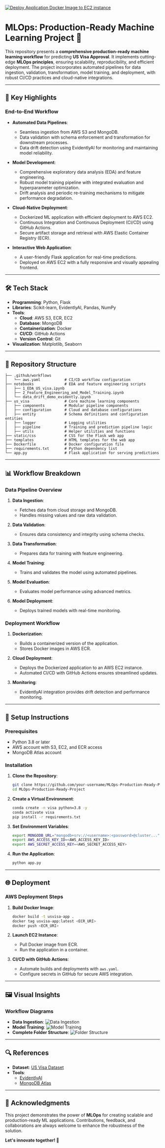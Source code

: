 [![Deploy Application Docker Image to EC2 instance](https://github.com/ashaduzzaman-sarker/MLOps/actions/workflows/aws.yaml/badge.svg)](https://github.com/ashaduzzaman-sarker/MLOps/actions/workflows/aws.yaml)

# MLOps: Production-Ready Machine Learning Project 🚀

This repository presents a **comprehensive production-ready machine learning workflow** for predicting **US Visa Approval**. It implements cutting-edge **MLOps principles**, ensuring scalability, reproducibility, and efficient deployment. The project incorporates automated pipelines for data ingestion, validation, transformation, model training, and deployment, with robust CI/CD practices and cloud-native integrations.

---

## 🚀 Key Highlights

### End-to-End Workflow
- **Automated Data Pipelines**:
  - Seamless ingestion from AWS S3 and MongoDB.
  - Data validation with schema enforcement and transformation for downstream processes.
  - Data drift detection using EvidentlyAI for monitoring and maintaining model reliability.

- **Model Development**:
  - Comprehensive exploratory data analysis (EDA) and feature engineering.
  - Robust model training pipeline with integrated evaluation and hyperparameter optimization.
  - Drift analysis and periodic re-training mechanisms to mitigate performance degradation.

- **Cloud-Native Deployment**:
  - Dockerized ML application with efficient deployment to AWS EC2.
  - Continuous Integration and Continuous Deployment (CI/CD) using GitHub Actions.
  - Secure artifact storage and retrieval with AWS Elastic Container Registry (ECR).

- **Interactive Web Application**:
  - A user-friendly Flask application for real-time predictions.
  - Deployed on AWS EC2 with a fully responsive and visually appealing frontend.

---

## 🛠️ Tech Stack

- **Programming**: Python, Flask
- **Libraries**: Scikit-learn, EvidentlyAI, Pandas, NumPy
- **Tools**:
  - **Cloud**: AWS S3, ECR, EC2
  - **Database**: MongoDB
  - **Containerization**: Docker
  - **CI/CD**: GitHub Actions
  - **Version Control**: Git
- **Visualization**: Matplotlib, Seaborn

---

## 📂 Repository Structure

```
├── .github/workflows
│   └── aws.yaml           # CI/CD workflow configuration
├── notebooks              # EDA and feature engineering scripts
│   ├── 1_EDA_US_visa.ipynb
│   ├── 2_Feature_Engineering_and_Model_Training.ipynb
│   └── data_drift_demo_evidently.ipynb
├── us_visa                # Core machine learning components
│   ├── components         # Modular pipeline components
│   ├── configuration      # Cloud and database configurations
│   ├── entity             # Schema definitions and configuration entities
│   ├── logger             # Logging utilities
│   ├── pipeline           # Training and prediction pipeline logic
│   ├── utils              # Helper utilities and functions
├── static/css             # CSS for the Flask web app
├── templates              # HTML templates for the web app
├── Dockerfile             # Docker configuration file
├── requirements.txt       # Python dependency list
└── app.py                 # Flask application for serving predictions
```

---

## 📊 Workflow Breakdown

### Data Pipeline Overview
1. **Data Ingestion**:
   - Fetches data from cloud storage and MongoDB.
   - Handles missing values and raw data validation.

2. **Data Validation**:
   - Ensures data consistency and integrity using schema checks.

3. **Data Transformation**:
   - Prepares data for training with feature engineering.

4. **Model Training**:
   - Trains and validates the model using automated pipelines.

5. **Model Evaluation**:
   - Evaluates model performance using advanced metrics.

6. **Model Deployment**:
   - Deploys trained models with real-time monitoring.

### Deployment Workflow
1. **Dockerization**:
   - Builds a containerized version of the application.
   - Stores Docker images in AWS ECR.

2. **Cloud Deployment**:
   - Deploys the Dockerized application to an AWS EC2 instance.
   - Automated CI/CD with GitHub Actions ensures streamlined updates.

3. **Monitoring**:
   - EvidentlyAI integration provides drift detection and performance monitoring.

---

## 🔧 Setup Instructions

### Prerequisites
- Python 3.8 or later
- AWS account with S3, EC2, and ECR access
- MongoDB Atlas account

### Installation
1. **Clone the Repository**:
   ```bash
   git clone https://github.com/your-username/MLOps-Production-Ready-Project.git
   cd MLOps-Production-Ready-Project
   ```

2. **Create a Virtual Environment**:
   ```bash
   conda create -n visa python=3.8 -y
   conda activate visa
   pip install -r requirements.txt
   ```

3. **Set Environment Variables**:
   ```bash
   export MONGODB_URL="mongodb+srv://<username>:<password>@cluster..."
   export AWS_ACCESS_KEY_ID=<AWS_ACCESS_KEY_ID>
   export AWS_SECRET_ACCESS_KEY=<AWS_SECRET_ACCESS_KEY>
   ```

4. **Run the Application**:
   ```bash
   python app.py
   ```

---

## 🌐 Deployment

### AWS Deployment Steps
1. **Build Docker Image**:
   ```bash
   docker build -t usvisa-app .
   docker tag usvisa-app:latest <ECR_URI>
   docker push <ECR_URI>
   ```

2. **Launch EC2 Instance**:
   - Pull Docker image from ECR.
   - Run the application in a container.

3. **CI/CD with GitHub Actions**:
   - Automate builds and deployments with `aws.yaml`.
   - Configure secrets in GitHub for secure AWS integration.

---

## 🖼️ Visual Insights

### Workflow Diagrams
- **Data Ingestion**:
  ![Data Ingestion](flowcharts/Data%20Ingestion.png)
- **Model Training**:
  ![Model Training](flowcharts/Model%20Trainer.png)
- **Complete Folder Structure**:
  ![Folder Structure](flowcharts/folder%20structure.png)

---

## 🔍 References

- **Dataset**: [US Visa Dataset](https://www.kaggle.com/datasets/moro23/easyvisa-dataset)
- **Tools**:
  - [EvidentlyAI](https://www.evidentlyai.com/)
  - [MongoDB Atlas](https://account.mongodb.com/account/login)

---

## 🙌 Acknowledgments

This project demonstrates the power of **MLOps** for creating scalable and production-ready ML applications. Contributions, feedback, and collaborations are always welcome to enhance the robustness of the solution.

**Let's innovate together! 🚀**
